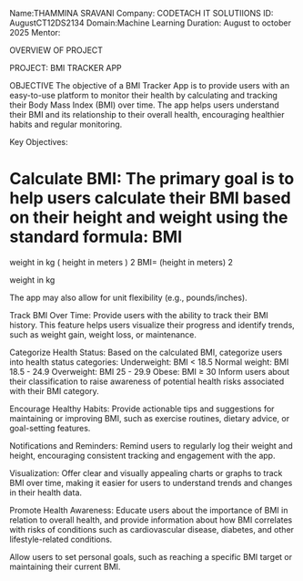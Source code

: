 Name:THAMMINA SRAVANI
Company: CODETACH IT SOLUTIIONS
ID: AugustCT12DS2134
Domain:Machine Learning
Duration: August to october 2025
Mentor:


OVERVIEW OF PROJECT

PROJECT: BMI TRACKER APP

OBJECTIVE
The objective of a BMI Tracker App is to provide users with an easy-to-use platform to monitor their health by calculating and tracking their Body Mass Index (BMI) over time. The app helps users understand their BMI and its relationship to their overall health, encouraging healthier habits and regular monitoring.

Key Objectives:

Calculate BMI:
The primary goal is to help users calculate their BMI based on their height and weight using the standard formula:
BMI
=
weight in kg
(
height in meters
)
2
BMI= 
(height in meters) 
2
 
weight in kg
​
 
The app may also allow for unit flexibility (e.g., pounds/inches).

Track BMI Over Time:
Provide users with the ability to track their BMI history. This feature helps users visualize their progress and identify trends, such as weight gain, weight loss, or maintenance.

Categorize Health Status:
Based on the calculated BMI, categorize users into health status categories:
Underweight: BMI < 18.5
Normal weight: BMI 18.5 - 24.9
Overweight: BMI 25 - 29.9
Obese: BMI ≥ 30
Inform users about their classification to raise awareness of potential health risks associated with their BMI category.

Encourage Healthy Habits:
Provide actionable tips and suggestions for maintaining or improving BMI, such as exercise routines, dietary advice, or goal-setting features.

Notifications and Reminders:
Remind users to regularly log their weight and height, encouraging consistent tracking and engagement with the app.

Visualization:
Offer clear and visually appealing charts or graphs to track BMI over time, making it easier for users to understand trends and changes in their health data.

Promote Health Awareness:
Educate users about the importance of BMI in relation to overall health, and provide information about how BMI correlates with risks of conditions such as cardiovascular disease, diabetes, and other lifestyle-related conditions.


Allow users to set personal goals, such as reaching a specific BMI target or maintaining their current BMI.
